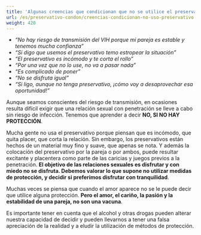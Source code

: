 ```yaml
---
title: 'Algunas creencias que condicionan que no se utilice el preservativo'
url: /es/preservativo-condon/creencias-condicionan-no-uso-preservativo
weight: 420
---
```


* _“No hay riesgo de transmisión del VIH porque mi pareja es estable y tenemos mucha confianza”_
* _“Si digo que usemos el preservativo temo estropear la situación”_
* _“El preservativo es incómodo y te corta el rollo”_
* _“Por una vez que no lo use, no va a pasar nada”_
* _“Es complicado de poner”_
* _“No se disfruta igual”_
* _“Si ligo, aunque no tenga preservativo, ¡cómo voy a desaprovechar esa oportunidad!”_

Aunque seamos conscientes del riesgo de transmisión, en ocasiones resulta difícil exigir que una relación sexual con penetración se lleve a cabo sin riesgo de infección. Tenemos que aprender a decir **NO, SI NO HAY PROTECCIÓN**.

Mucha gente no usa el preservativo porque piensan que es incómodo, que quita placer, que corta la relación. Sin embargo, los preservativos están hechos de un material muy fino y suave, que apenas se nota. Y además la colocación del preservativo por la pareja o por ambos, puede resultar excitante y placentera como parte de las caricias y juegos previos a la penetración. **El objetivo de las relaciones sexuales es disfrutar y con miedo no se disfruta. Debemos valorar lo que supone no utilizar medidas de protección, y decidir si preferimos disfrutar con tranquilidad**.

Muchas veces se piensa que cuando el amor aparece no se le puede decir que utilice alguna protección. **Pero el amor, el cariño, la pasión y la estabilidad de una pareja, no son una vacuna**.

Es importante tener en cuenta que el alcohol y otras drogas pueden alterar nuestra capacidad de decidir y pueden llevarnos a tener una falsa apreciación de la realidad y a eludir la utilización de métodos de protección.